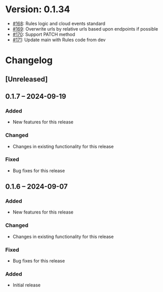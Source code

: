 # Version: 0.1.34

* [#168](https://github.com/ConductionNL/openconnector/pull/168): Rules logic and cloud events standard
* [#169](https://github.com/ConductionNL/openconnector/pull/169): Overwrite urls by relative urls based upon endpoints if possible
* [#170](https://github.com/ConductionNL/openconnector/pull/170): Support PATCH method
* [#171](https://github.com/ConductionNL/openconnector/pull/171): Update main with Rules code from dev


# Changelog

## [Unreleased]
## 0.1.7 – 2024-09-19
### Added
- New features for this release

### Changed
- Changes in existing functionality for this release

### Fixed
- Bug fixes for this release

## 0.1.6 – 2024-09-07
### Added
- New features for this release

### Changed
- Changes in existing functionality for this release

### Fixed
- Bug fixes for this release

### Added
- Initial release

